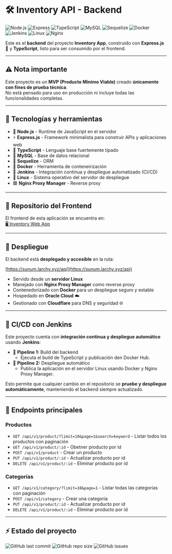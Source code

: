# 🛠️ Inventory API - Backend

![Node.js](https://img.shields.io/badge/Node.js-339933?style=for-the-badge&logo=node.js&logoColor=white)
![Express](https://img.shields.io/badge/Express.js-000000?style=for-the-badge&logo=express&logoColor=white)
![TypeScript](https://img.shields.io/badge/TypeScript-3178C6?style=for-the-badge&logo=typescript&logoColor=white)
![MySQL](https://img.shields.io/badge/MySQL-4479A1?style=for-the-badge&logo=mysql&logoColor=white)
![Sequelize](https://img.shields.io/badge/Sequelize-52B0E7?style=for-the-badge&logo=sequelize&logoColor=white)
![Docker](https://img.shields.io/badge/Docker-2496ED?style=for-the-badge&logo=docker&logoColor=white)
![Jenkins](https://img.shields.io/badge/Jenkins-D24939?style=for-the-badge&logo=jenkins&logoColor=white)
![Linux](https://img.shields.io/badge/Linux-FCC624?style=for-the-badge&logo=linux&logoColor=black)
![Nginx](https://img.shields.io/badge/Nginx-009639?style=for-the-badge&logo=nginx&logoColor=white)


Este es el **backend** del proyecto **Inventory App**, construido con **Express.js** 🚀 y **TypeScript**, listo para ser consumido por el frontend.

---

## ⚠️ Nota importante

Este proyecto es un **MVP (Producto Mínimo Viable)** creado **únicamente con fines de prueba técnica**.  
No está pensado para uso en producción ni incluye todas las funcionalidades completas.

---

## 🌟 Tecnologías y herramientas

- 🚀 **Node.js** - Runtime de JavaScript en el servidor  
- ⚡ **Express.js** - Framework minimalista para construir APIs y aplicaciones web  
- 📝 **TypeScript**  - Lenguaje base fuertemente tipado
- 🐬 **MySQL** - Base de datos relacional
- 📕 **Sequelize** - ORM
- 🐳 **Docker** - Herramienta de conteneirización 
- 🤖 **Jenkins** - Integración continua y despliegue automatizado (CI/CD)
- 🐧 **Linux**  - Sistema operativo del servidor de despliegue
- 🟩 **Nginx Proxy Manager**  - Reverse proxy

---

## 🔗 Repositorio del Frontend

El frontend de esta aplicación se encuentra en:  
[🖥️ Inventory Web App](https://github.com/Charly3012/inventory-web-app)  

---

## 🚀 Despliegue

El backend está **desplegado y accesible** en la ruta:  

[https://sunum.larchy.xyz/api](https://sunum.larchy.xyz/api)  


- Servido desde un **servidor Linux**  
- Manejado con **Nginx Proxy Manager** como reverse proxy  
- Contenedorizado con **Docker** para un despliegue seguro y estable  
- Hospedado en **Oracle Cloud** ☁️  
- Gestionado con **Cloudflare** para DNS y seguridad 🌐

---

## 🤖 CI/CD con Jenkins

Este proyecto cuenta con **integración continua y despliegue automático** usando **Jenkins**:

- 🔹 **Pipeline 1:** Build del backend  
  - Ejecuta el build de TypeScript y publicación den Docker Hub.  
- 🔹 **Pipeline 2:** Despliegue automático  
  - Publica la aplicación en el servidor Linux usando Docker y Nginx Proxy Manager.  

Esto permite que cualquier cambio en el repositorio se **pruebe y despliegue automáticamente**, manteniendo el backend siempre actualizado.

---

## 📝 Endpoints principales

### Productos
- `GET /api/v1/product/?limit=10&page=1&search=keyword` - Listar todos los productos con paginación
- `GET /api/v1/product/:id` - Obetner producto por id
- `POST /api/v1/product` - Crear un producto  
- `PUT /api/v1/product/:id` - Actualizar producto por id  
- `DELETE /api/v1/product/:id` - Eliminar producto por id  

### Categorías
- `GET /api/v1/category/?limit=10&page=1` - Listar todas las categorías con paginación
- `POST /api/v1/category` - Crear una categoría
- `PUT /api/v1/product/:id` - Actualizar producto por id  
- `DELETE /api/v1/product/:id` - Eliminar producto por id  

---

## ⚡ Estado del proyecto

![GitHub last commit](https://img.shields.io/github/last-commit/Charly3012/inventory-api?style=for-the-badge)
![GitHub repo size](https://img.shields.io/github/repo-size/Charly3012/inventory-api?style=for-the-badge)
![GitHub issues](https://img.shields.io/github/issues/Charly3012/inventory-api?style=for-the-badge)

